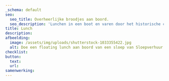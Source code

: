 ```yaml
---
_schema: default
seo:
  seo_title: Overheerlijke broodjes aan boord.
  seo_description: 'Lunchen in een boot en varen door het historische centrum van Bolsward '
title: Lunch
description:
afbeelding:
  image: /assets/img/uploads/shutterstock-1033355422.jpg
  alt: Doe een floating lunch aan boord van een sloep van Sloepverhuur Bolsward
checklist:
button:
  text:
  url:
samenwerking:
---
```



